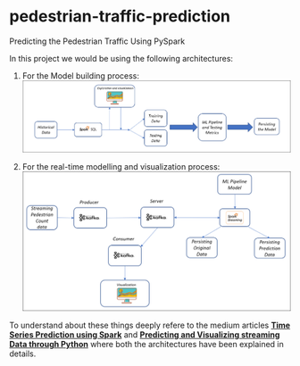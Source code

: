 # pedestrian-traffic-prediction
Predicting the Pedestrian Traffic Using PySpark

In this project we would be using the following architectures:
1. For the Model building process:<br>
![This is the architecture followed for the model building process](/pedestrian-traffic-spark/flow.PNG)

2. For the real-time modelling and visualization process:<br>
![This is the architecture followed for the Real-Time prediction and visualization project](pedestrian-traffic-spark-streaming/flow.PNG)


To understand about these things deeply refere to the medium articles **[Time Series Prediction using Spark](https://pub.towardsai.net/time-series-prediction-using-spark-8ee7fbe878e6)** and **[Predicting and Visualizing streaming Data through Python](https://pub.towardsai.net/predicting-and-visualizing-streaming-data-through-python-2670003bc809)** where both the architectures have been explained in details.
